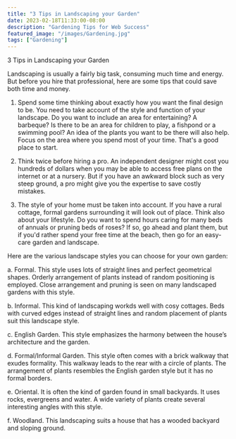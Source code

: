 ```yaml
---
title: "3 Tips in Landscaping your Garden"
date: 2023-02-18T11:33:00-08:00
description: "Gardening Tips for Web Success"
featured_image: "/images/Gardening.jpg"
tags: ["Gardening"]
---
```


3 Tips in Landscaping your Garden

Landscaping is usually a fairly big task, consuming much time and energy. But before you hire that professional, here are some tips that could save both time and money.

1. Spend some time thinking about exactly how you want the final design to be. You need to take account of the style and function of your landscape. Do you want to include an area for entertaining? A barbeque? Is there to be an area for children to play, a fishpond or a swimming pool? An idea of the plants you want to be there will also help. Focus on the area where you spend most of your time. That's a good place to start.

2. Think twice before hiring a pro. An independent designer might cost you hundreds of dollars when you may be able to access free plans on the internet or at a nursery. But if you have an awkward block such as very steep ground, a pro might give you the expertise to save costly mistakes.

3. The style of your home must be taken into account. If you have a rural cottage, formal gardens surrounding it will look out of place. Think also about your lifestyle. Do you want to spend hours caring for many beds of annuals or pruning beds of roses? If so, go ahead and plant them, but if you'd rather spend your free time at the beach, then go for an easy-care garden and landscape.

Here are the various landscape styles you can choose for your own garden:

a. Formal. This style uses lots of straight lines and perfect geometrical shapes. Orderly arrangement of plants instead of random positioning is employed. Close arrangement and pruning is seen on many landscaped gardens with this style.

b. Informal. This kind of landscaping workds well with cosy cottages. Beds with curved edges instead of straight lines and random placement of plants suit this landscape style.

c. English Garden. This style emphasizes the harmony between the house’s architecture and the garden. 

d. Formal/Informal Garden. This style often comes with a brick walkway that exudes formality. This walkway leads to the rear with a circle of plants. The arrangement of plants resembles the English garden style but it has no formal borders.

e. Oriental. It is often the kind of garden found in small backyards. It uses rocks, evergreens and water. A wide variety of plants create several interesting angles with this style.

f. Woodland. This landscaping suits a house that has a wooded backyard and sloping ground.


